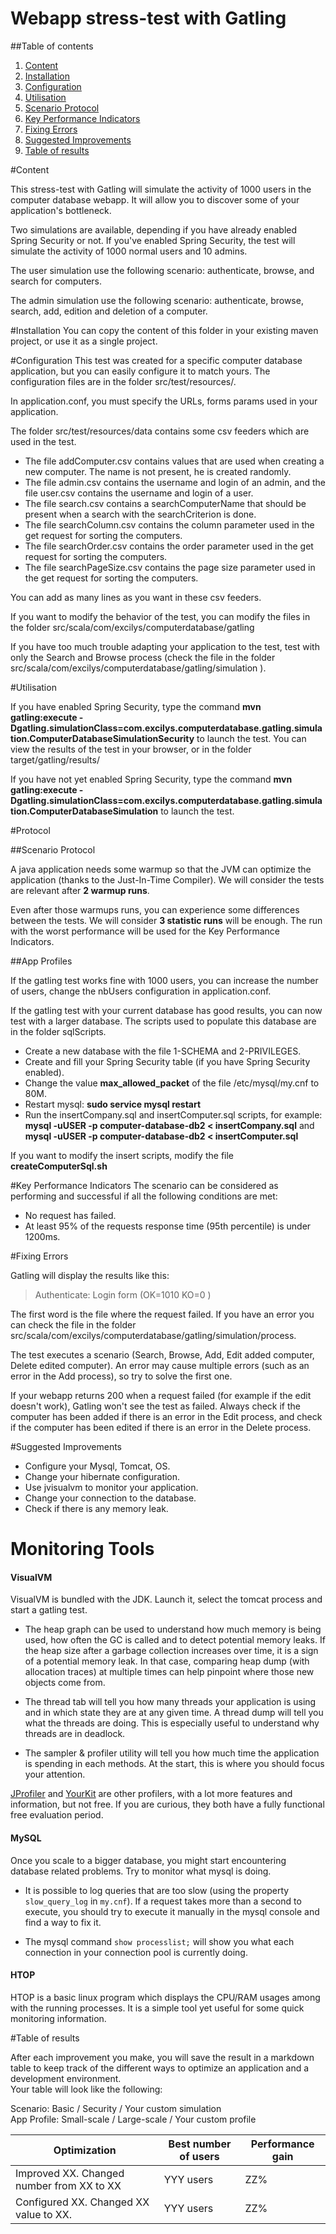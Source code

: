Webapp stress-test with Gatling
=========================

##Table of contents

1. [Content](#content)
2. [Installation](#installation)
3. [Configuration](#configuration)
4. [Utilisation](#utilisation)
5. [Scenario Protocol](#scenario-protocol)
6. [Key Performance Indicators](#key-performance-indicators)
7. [Fixing Errors](#fixing-errors)
8. [Suggested Improvements](#suggested-improvements)
9. [Table of results](#table-of-results)

#Content

This stress-test with Gatling will simulate the activity of 1000 users in the computer database webapp. It will allow you to discover some of your application's bottleneck.

Two simulations are available, depending if you have already enabled Spring Security or not. If you've enabled Spring Security, the test will simulate the activity of 1000 normal users and 10 admins.

The user simulation use the following scenario: authenticate, browse, and search for computers.

The admin simulation use the following scenario: authenticate, browse, search, add, edition and deletion of a computer.


#Installation
You can copy the content of this folder in your existing maven project, or use it as a single project.

#Configuration
This test was created for a specific computer database application, but you can easily configure it to match yours. The configuration files are in the folder src/test/resources/.

In application.conf, you must specify the URLs, forms params used in your application.

The folder src/test/resources/data contains some csv feeders which are used in the test.
* The file addComputer.csv contains values that are used when creating a new computer. The name is not present, he is created randomly.
* The file admin.csv contains the username and login of an admin, and the file user.csv contains the username and login of a user.
* The file search.csv contains a searchComputerName that should be present when a search with the searchCriterion is done.
* The file searchColumn.csv contains the column parameter used in the get request for sorting the computers.
* The file searchOrder.csv contains the order parameter used in the get request for sorting the computers.
* The file searchPageSize.csv contains the page size parameter used in the get request for sorting the computers.

You can add as many lines as you want in these csv feeders.

If you want to modify the behavior of the test, you can modify the files in the folder src/scala/com/excilys/computerdatabase/gatling

If you have too much trouble adapting your application to the test, test with only the Search and Browse process (check the file in the folder src/scala/com/excilys/computerdatabase/gatling/simulation
 ).

#Utilisation

If you have enabled Spring Security, type the command **mvn gatling:execute -Dgatling.simulationClass=com.excilys.computerdatabase.gatling.simulation.ComputerDatabaseSimulationSecurity** to launch the test. You can view the results of the test in your browser, or in the folder target/gatling/results/

If you have not yet enabled Spring Security, type the command **mvn gatling:execute -Dgatling.simulationClass=com.excilys.computerdatabase.gatling.simulation.ComputerDatabaseSimulation** to launch the test.


#Protocol

##Scenario Protocol

A java application needs some warmup so that the JVM can optimize the application (thanks to the Just-In-Time Compiler). We will consider the tests are relevant after **2 warmup runs**.

Even after those warmups runs, you can experience some differences between the tests. We will consider **3 statistic runs** will be enough. The run with the worst performance will be used for the Key Performance Indicators.

##App Profiles

If the gatling test works fine with 1000 users, you can increase the number of users, change the nbUsers configuration in application.conf.

If the gatling test with your current database has good results, you can now test with a larger database. The scripts used to populate this database are in the folder sqlScripts.

* Create a new database with the file 1-SCHEMA and 2-PRIVILEGES.
* Create and fill your Spring Security table (if you have Spring Security enabled).
* Change the value **max_allowed_packet** of the file /etc/mysql/my.cnf to 80M.
* Restart mysql: **sudo service mysql restart**
* Run the insertCompany.sql and insertComputer.sql scripts, for example: **mysql -uUSER -p computer-database-db2 < insertCompany.sql** and **mysql -uUSER -p computer-database-db2 < insertComputer.sql**

If you want to modify the insert scripts, modify the file **createComputerSql.sh**


#Key Performance Indicators
The scenario can be considered as performing and successful if all the following conditions are met:
* No request has failed.
* At least 95% of the requests response time (95th percentile) is under 1200ms.

#Fixing Errors

Gatling will display the results like this:
> Authenticate: Login form                                 (OK=1010   KO=0     )

The first word is the file where the request failed. If you have an error you can check the file in the folder src/scala/com/excilys/computerdatabase/gatling/simulation/process.

The test executes a scenario (Search, Browse, Add, Edit added computer, Delete edited computer). An error may cause multiple errors (such as an error in the Add process), so try to solve the first one.

If your webapp returns 200 when a request failed (for example if the edit doesn't work), Gatling won't see the test as failed. Always check if the computer has been added if there is an error in the Edit process, and check if the computer has been edited if there is an error in the Delete process.


#Suggested Improvements

* Configure your Mysql, Tomcat, OS.
* Change your hibernate configuration.
* Use jvisualvm to monitor your application.
* Change your connection to the database.
* Check if there is any memory leak.

# Monitoring Tools

#### VisualVM

VisualVM is bundled with the JDK. Launch it, select the tomcat process and start a gatling test. 

 * The heap graph can be used to understand how much memory is being used, how often the GC is called and to detect potential memory leaks. If the heap size after a garbage collection increases over time, it is a sign of a potential memory leak. In that case, comparing heap dump (with allocation traces) at multiple times can help pinpoint where those new objects come from.

* The thread tab will tell you how many threads your application is using and in which state they are at any given time. A thread dump will tell you what the threads are doing. This is especially useful to understand why threads are in deadlock. 

* The sampler & profiler utility will tell you how much time the application is spending in each methods. At the start, this is where you should focus your attention.

[JProfiler](https://www.ej-technologies.com/products/jprofiler/overview.html) and [YourKit](https://www.yourkit.com/) are other profilers, with a lot more features and information, but not free. If you are curious, they both have a fully functional free evaluation period.

#### MySQL

Once you scale to a bigger database, you might start encountering database related problems. Try to monitor what mysql is doing.

 * It is possible to log queries that are too slow (using the property `slow_query_log` in `my.cnf`). If a request takes more than a second to execute, you should try to execute it manually in the mysql console and find a way to fix it.

 * The mysql command `show processlist;` will show you what each connection in your connection pool is currently doing.

#### HTOP

HTOP is a basic linux program which displays the CPU/RAM usages among with the running processes. It is a simple tool yet useful for some quick monitoring information. 

#Table of results

After each improvement you make, you will save the result in a markdown table to keep track of the different ways to optimize an application and a development environment.  
Your table will look like the following:


Scenario: Basic / Security / Your custom simulation  
App Profile: Small-scale / Large-scale / Your custom profile

| Optimization | Best number of users | Performance gain |
| --- | --- | --- |
| Improved XX. Changed number from XX to XX | YYY users | ZZ% |
| Configured XX. Changed XX value to XX. | YYY users | ZZ% |
